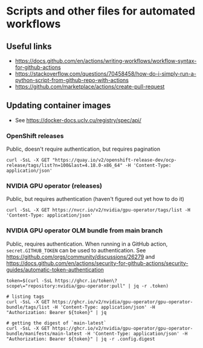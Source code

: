 # Scripts and other files for automated workflows


## Useful links

* https://docs.github.com/en/actions/writing-workflows/workflow-syntax-for-github-actions
* https://stackoverflow.com/questions/70458458/how-do-i-simply-run-a-python-script-from-github-repo-with-actions
* https://github.com/marketplace/actions/create-pull-request

## Updating container images

* See https://docker-docs.uclv.cu/registry/spec/api/

### OpenShift releases

Public, doesn't require authentication, but requires pagination

```console
curl -SsL -X GET "https://quay.io/v2/openshift-release-dev/ocp-release/tags/list?n=100&last=4.18.0-x86_64" -H 'Content-Type: application/json'
```

### NVIDIA GPU operator (releases)

Public, but requires authentication (haven't figured out yet how to do it)

```console
curl -SsL -X GET https://nvcr.io/v2/nvidia/gpu-operator/tags/list -H 'Content-Type: application/json'
```

### NVIDIA GPU operator OLM bundle from main branch

Public, requires authentication. When running in a GitHub action, `secret.GITHUB_TOKEN` can be used to authentication.
See https://github.com/orgs/community/discussions/26279 and https://docs.github.com/en/actions/security-for-github-actions/security-guides/automatic-token-authentication

```console
token=$(curl -SsL https://ghcr.io/token\?scope\="repository:nvidia/gpu-operator:pull" | jq -r .token)

# listing tags
curl -SsL -X GET https://ghcr.io/v2/nvidia/gpu-operator/gpu-operator-bundle/tags/list -H 'Content-Type: application/json' -H "Authorization: Bearer ${token}" | jq

# getting the digest of `main-latest`
curl -SsL -X GET https://ghcr.io/v2/nvidia/gpu-operator/gpu-operator-bundle/manifests/main-latest -H 'Content-Type: application/json' -H "Authorization: Bearer ${token}" | jq -r .config.digest
```
